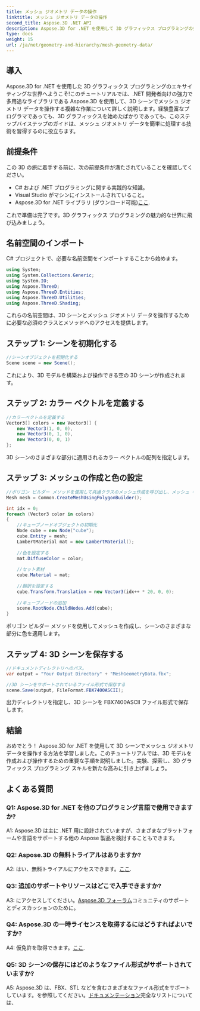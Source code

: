 ```yaml
---
title: メッシュ ジオメトリ データの操作
linktitle: メッシュ ジオメトリ データの操作
second_title: Aspose.3D .NET API
description: Aspose.3D for .NET を使用して 3D グラフィックス プログラミングの技術をマスターしましょう。見事な 3D シーンを簡単に作成、操作、保存できます。
type: docs
weight: 15
url: /ja/net/geometry-and-hierarchy/mesh-geometry-data/
---
```

## 導入

Aspose.3D for .NET を使用した 3D グラフィックス プログラミングのエキサイティングな世界へようこそ!このチュートリアルでは、.NET 開発者向けの強力で多用途なライブラリである Aspose.3D を使用して、3D シーンでメッシュ ジオメトリ データを操作する複雑な作業について詳しく説明します。経験豊富なプログラマであっても、3D グラフィックスを始めたばかりであっても、このステップバイステップのガイドは、メッシュ ジオメトリ データを簡単に処理する技術を習得するのに役立ちます。

## 前提条件

この 3D の旅に着手する前に、次の前提条件が満たされていることを確認してください。

- C# および .NET プログラミングに関する実践的な知識。
- Visual Studio がマシンにインストールされていること。
- Aspose.3D for .NET ライブラリ (ダウンロード可能)[ここ](https://releases.aspose.com/3d/net/).

これで準備は完了です。3D グラフィックス プログラミングの魅力的な世界に飛び込みましょう。

## 名前空間のインポート

C# プロジェクトで、必要な名前空間をインポートすることから始めます。

```csharp
using System;
using System.Collections.Generic;
using System.IO;
using Aspose.ThreeD;
using Aspose.ThreeD.Entities;
using Aspose.ThreeD.Utilities;
using Aspose.ThreeD.Shading;
```

これらの名前空間は、3D シーンとメッシュ ジオメトリ データを操作するために必要な必須のクラスとメソッドへのアクセスを提供します。

## ステップ 1: シーンを初期化する

```csharp
//シーンオブジェクトを初期化する
Scene scene = new Scene();
```

これにより、3D モデルを構築および操作できる空の 3D シーンが作成されます。

## ステップ 2: カラー ベクトルを定義する

```csharp
//カラーベクトルを定義する
Vector3[] colors = new Vector3[] {
    new Vector3(1, 0, 0),
    new Vector3(0, 1, 0),
    new Vector3(0, 0, 1)
};
```

3D シーンのさまざまな部分に適用されるカラー ベクトルの配列を指定します。

## ステップ 3: メッシュの作成と色の設定

```csharp
//ポリゴン ビルダー メソッドを使用して共通クラスのメッシュ作成を呼び出し、メッシュ インスタンスを設定します
Mesh mesh = Common.CreateMeshUsingPolygonBuilder();

int idx = 0;
foreach (Vector3 color in colors)
{
    //キューブノードオブジェクトの初期化
    Node cube = new Node("cube");
    cube.Entity = mesh;
    LambertMaterial mat = new LambertMaterial();
    
    //色を設定する
    mat.DiffuseColor = color;
    
    //セット素材
    cube.Material = mat;
    
    //翻訳を設定する
    cube.Transform.Translation = new Vector3(idx++ * 20, 0, 0);
    
    //キューブノードの追加
    scene.RootNode.ChildNodes.Add(cube);
}
```

ポリゴン ビルダー メソッドを使用してメッシュを作成し、シーンのさまざまな部分に色を適用します。

## ステップ 4: 3D シーンを保存する

```csharp
//ドキュメントディレクトリへのパス。
var output = "Your Output Directory" + "MeshGeometryData.fbx";

//3D シーンをサポートされているファイル形式で保存する
scene.Save(output, FileFormat.FBX7400ASCII);
```

出力ディレクトリを指定し、3D シーンを FBX7400ASCII ファイル形式で保存します。

## 結論

おめでとう！ Aspose.3D for .NET を使用して 3D シーンでメッシュ ジオメトリ データを操作する方法を学習しました。このチュートリアルでは、3D モデルを作成および操作するための重要な手順を説明しました。実験、探索し、3D グラフィックス プログラミング スキルを新たな高みに引き上げましょう。

## よくある質問

### Q1: Aspose.3D for .NET を他のプログラミング言語で使用できますか?

A1: Aspose.3D は主に .NET 用に設計されていますが、さまざまなプラットフォームや言語をサポートする他の Aspose 製品を検討することもできます。

### Q2: Aspose.3D の無料トライアルはありますか?

 A2: はい、無料トライアルにアクセスできます。[ここ](https://releases.aspose.com/).

### Q3: 追加のサポートやリソースはどこで入手できますか?

 A3: にアクセスしてください。[Aspose.3D フォーラム](https://forum.aspose.com/c/3d/18)コミュニティのサポートとディスカッションのために。

### Q4: Aspose.3D の一時ライセンスを取得するにはどうすればよいですか?

 A4: 仮免許を取得できます。[ここ](https://purchase.aspose.com/temporary-license/).

### Q5: 3D シーンの保存にはどのようなファイル形式がサポートされていますか?

 A5: Aspose.3D は、FBX、STL などを含むさまざまなファイル形式をサポートしています。を参照してください。[ドキュメンテーション](https://reference.aspose.com/3d/net/)完全なリストについては、